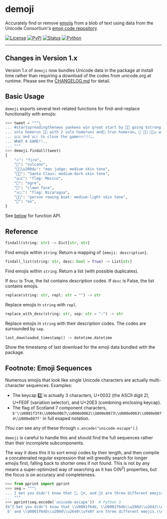 # demoji

Accurately find or remove [emojis](https://en.wikipedia.org/wiki/Emoji) from a blob of text using
data from the Unicode Consortium's [emoji code repository](https://unicode.org/Public/emoji/).

[![License](https://img.shields.io/github/license/bsolomon1124/demoji.svg)](https://github.com/bsolomon1124/demoji/blob/master/LICENSE)
[![PyPI](https://img.shields.io/pypi/v/demoji.svg)](https://pypi.org/project/demoji/)
[![Status](https://img.shields.io/pypi/status/demoji.svg)](https://pypi.org/project/demoji/)
[![Python](https://img.shields.io/pypi/pyversions/demoji.svg)](https://pypi.org/project/demoji)

-------

## Changes in Version 1.x

Version 1.x of `demoji` now bundles Unicode data in the package at install time rather than requiring
a download of the codes from unicode.org at runtime. Please see the [CHANGELOG.md](CHANGELOG.md)
for detail.

## Basic Usage

`demoji` exports several text-related functions for find-and-replace functionality with emojis:

```python
>>> tweet = """\
... #startspreadingthenews yankees win great start by 🎅🏾 going 5strong innings with 5k’s🔥 🐂
... solo homerun 🌋🌋 with 2 solo homeruns and👹 3run homerun… 🤡 🚣🏼 👨🏽‍⚖️ with rbi’s … 🔥🔥
... 🇲🇽 and 🇳🇮 to close the game🔥🔥!!!….
... WHAT A GAME!!..
... """
>>> demoji.findall(tweet)
{
    "🔥": "fire",
    "🌋": "volcano",
    "👨🏽\u200d⚖️": "man judge: medium skin tone",
    "🎅🏾": "Santa Claus: medium-dark skin tone",
    "🇲🇽": "flag: Mexico",
    "👹": "ogre",
    "🤡": "clown face",
    "🇳🇮": "flag: Nicaragua",
    "🚣🏼": "person rowing boat: medium-light skin tone",
    "🐂": "ox",
}
```

See [below](#reference) for function API.

## Reference

```python
findall(string: str) -> Dict[str, str]
```

Find emojis within `string`.  Return a mapping of `{emoji: description}`.

```python
findall_list(string: str, desc: bool = True) -> List[str]
```

Find emojis within `string`.  Return a list (with possible duplicates).

If `desc` is True, the list contains description codes.  If `desc` is False, the list contains emojis.

```python
replace(string: str, repl: str = "") -> str
```

Replace emojis in `string` with `repl`.

```python
replace_with_desc(string: str, sep: str = ":") -> str
```

Replace emojis in `string` with their description codes.  The codes are surrounded by `sep`.

```python
last_downloaded_timestamp() -> datetime.datetime
```

Show the timestamp of last download for the emoji data bundled with the package.

## Footnote: Emoji Sequences

Numerous emojis that look like single Unicode characters are actually multi-character sequences.  Examples:

- The keycap 2️⃣ is actually 3 characters, U+0032 (the ASCII digit 2), U+FE0F (variation selector), and U+20E3 (combining enclosing keycap).
- The flag of Scotland 7 component characters, `b'\\U0001f3f4\\U000e0067\\U000e0062\\U000e0073\\U000e0063\\U000e0074\\U000e007f'` in full esaped notation.

(You can see any of these through `s.encode("unicode-escape")`.)

`demoji` is careful to handle this and should find the full sequences rather than their incomplete subcomponents.

The way it does this it to sort emoji codes by their length, and then compile a concatenated regular expression that will greedily search for longer emojis first, falling back to shorter ones if not found.  This is not by any means a super-optimized way of searching as it has O(N<sup>2</sup>) properties, but the focus is on accuracy and completeness.

```python
>>> from pprint import pprint
>>> seq = """\
... I bet you didn't know that 🙋, 🙋‍♂️, and 🙋‍♀️ are three different emojis.
... """
>>> pprint(seq.encode('unicode-escape'))  # Python 3
(b"I bet you didn't know that \\U0001f64b, \\U0001f64b\\u200d\\u2642\\ufe0f,"
 b' and \\U0001f64b\\u200d\\u2640\\ufe0f are three different emojis.\\n')
```
